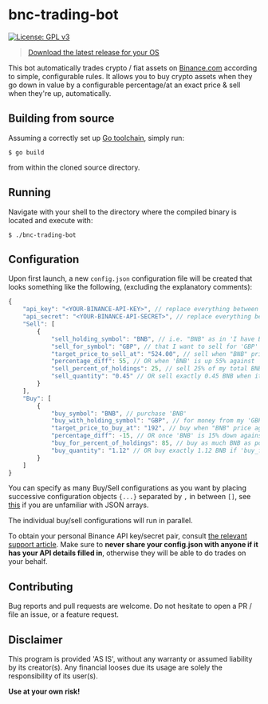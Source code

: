 bnc-trading-bot
=


[![License: GPL v3](https://img.shields.io/badge/GPLv3-Free%20as%20in%20freedom-blue)](LICENSE)

> [Download the latest release for your OS](https://github.com/MatejLach/bnc-trading-bot/releases/tag/v0.1.1)

This bot automatically trades crypto / fiat assets on [Binance.com](https://www.binance.com/en) according to simple, configurable rules.
It allows you to buy crypto assets when they go down in value by a configurable percentage/at an exact price & sell when they're up, automatically.

Building from source
-
Assuming a correctly set up [Go toolchain](https://golang.org/doc/install), simply run:

`$ go build` 

from within the cloned source directory. 

Running
-
Navigate with your shell to the directory where the compiled binary is located and execute with:

`$ ./bnc-trading-bot`

Configuration
-

Upon first launch, a new `config.json` configuration file will be created that looks something like the following, (excluding the explanatory comments):

```javascript
{
    "api_key": "<YOUR-BINANCE-API-KEY>", // replace everything between " " with your personal Binance.com API key
    "api_secret": "<YOUR-BINANCE-API-SECRET>", // replace everything between " " with your personal Binance.com API secret
    "Sell": [
        {
            "sell_holding_symbol": "BNB", // i.e. "BNB" as in 'I have BNB holdings'
            "sell_for_symbol": "GBP", // that I want to sell for 'GBP'
            "target_price_to_sell_at": "524.00", // sell when "BNB" price against "GBP" reaches an exact amount, set 'percentage_diff' to 0 for this to take effect (has to be higher than the current price)
            "percentage_diff": 55, // OR when 'BNB' is up 55% against 'GBP' from when I started this program (has to be positive)
            "sell_percent_of_holdings": 25, // sell 25% of my total BNB wallet balance, set to 0 in order for the 'sell_quantity' setting to take effect
            "sell_quantity": "0.45" // OR sell exactly 0.45 BNB when it's up 55%, 'sell_percent_of_holdings' takes precedence if it's set to > 0
        }
    ],
    "Buy": [
        {
            "buy_symbol": "BNB", // purchase 'BNB' 
            "buy_with_holding_symbol": "GBP", // for money from my 'GBP' wallet
            "target_price_to_buy_at": "192", // buy when "BNB" price against "GBP" reaches an exact amount, set 'percentage_diff' to 0 for this to take effect (has to be lower than the current price)
            "percentage_diff": -15, // OR once 'BNB' is 15% down against 'GBP' from when I started this program (has to be negative)
            "buy_for_percent_of_holdings": 85, // buy as much BNB as possible for 85% of your GBP fiat wallet balance
            "buy_quantity": "1.12" // OR buy exactly 1.12 BNB if 'buy_for_percent_of_holdings' is set to 0, otherwise 'buy_for_percent_of_holdings' takes precedence
        }
    ]
}
```

You can specify as many Buy/Sell configurations as you want by placing successive configuration objects `{...}` separated by `,` in between `[]`, see [this](https://opensource.adobe.com/Spry/samples/data_region/JSONDataSetSample.html#Example2) if you are unfamiliar with JSON arrays.

The individual buy/sell configurations will run in parallel.

To obtain your personal Binance API key/secret pair, consult [the relevant support article](https://www.binance.com/en/support/articles/360002502072).
Make sure to **never share your config.json with anyone if it has your API details filled in**, otherwise they will be able to do trades on your behalf.

Contributing
-

Bug reports and pull requests are welcome. Do not hesitate to open a PR / file an issue, or a feature request.

Disclaimer
-

This program is provided 'AS IS', without any warranty or assumed liability by its creator(s).
Any financial looses due its usage are solely the responsibility of its user(s).

**Use at your own risk!**
